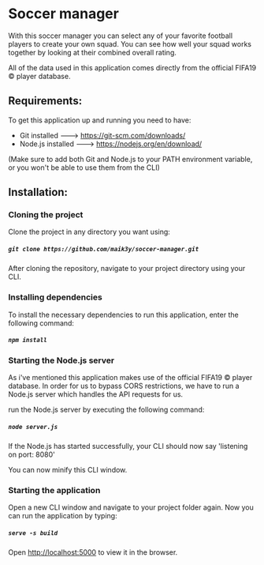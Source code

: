 # Soccer manager

With this soccer manager you can select any of your favorite football players to create your own squad. 
You can see how well your squad works together by looking at their combined overall rating.

All of the data used in this application comes directly from the official FIFA19 &copy; player database.

## Requirements:

To get this application up and running you need to have:

- Git installed ---> https://git-scm.com/downloads/
- Node.js installed ---> https://nodejs.org/en/download/

(Make sure to add both Git and Node.js to your PATH environment variable, or you won't be able to use them from the CLI)

## Installation:

### Cloning the project
Clone the project in any directory you want using:

##### `git clone https://github.com/maik3y/soccer-manager.git`

After cloning the repository, navigate to your project directory using your CLI.

### Installing dependencies

To install the necessary dependencies to run this application, enter the following command:

##### `npm install`

### Starting the Node.js server

As i've mentioned this application makes use of the official FIFA19 &copy; player database.
In order for us to bypass CORS restrictions, we have to run a Node.js server which handles the API requests for us.

run the Node.js server by executing the following command:

##### `node server.js`

If the Node.js has started successfully, your CLI should now say 'listening on port: 8080'

You can now minify this CLI window.

### Starting the application

Open a new CLI window and navigate to your project folder again. Now you can run the application by typing:

##### `serve -s build`

Open [http://localhost:5000](http://localhost:5000) to view it in the browser.
